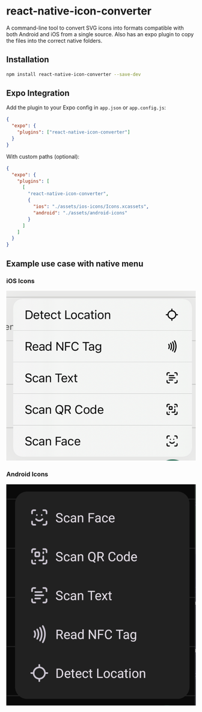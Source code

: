 # react-native-icon-converter

A command-line tool to convert SVG icons into formats compatible with both Android and iOS from a single source. Also has an expo plugin to copy the files into the correct native folders.

## Installation

```bash
npm install react-native-icon-converter --save-dev
```

## Expo Integration

Add the plugin to your Expo config in `app.json` or `app.config.js`:

```json
{
  "expo": {
    "plugins": ["react-native-icon-converter"]
  }
}
```

With custom paths (optional):

```json
{
  "expo": {
    "plugins": [
      [
        "react-native-icon-converter",
        {
          "ios": "./assets/ios-icons/Icons.xcassets",
          "android": "./assets/android-icons"
        }
      ]
    ]
  }
}
```

## Example use case with native menu

### iOS Icons

![iOS Icons](./ios-image.png)

### Android Icons

![Android Icons](./android-image.png)
